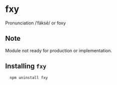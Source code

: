 fxy
=============
Pronunciation /ˈfäksē/ or foxy


Note
--
Module not ready for production or implementation.

Installing `fxy` 
-------------
```
  npm uninstall fxy
```

